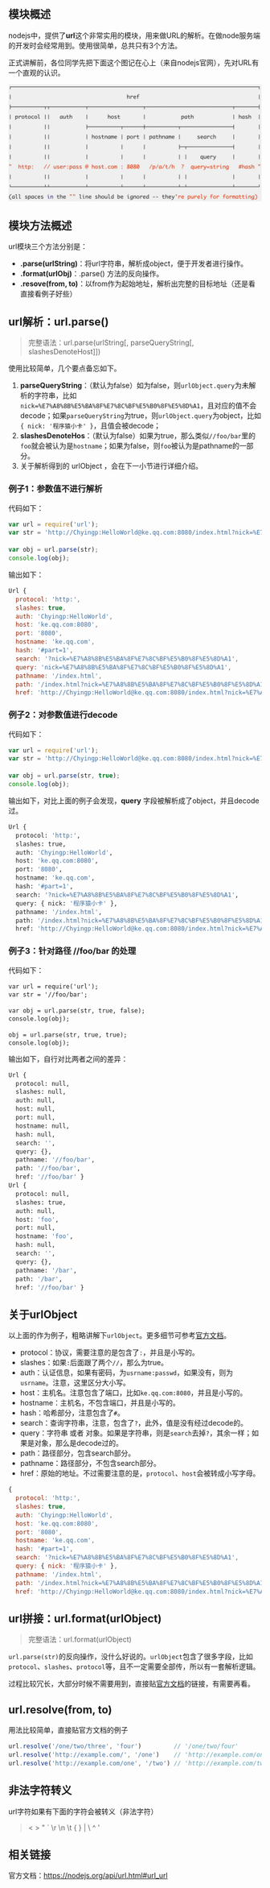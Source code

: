 ## 模块概述

nodejs中，提供了**url**这个非常实用的模块，用来做URL的解析。在做node服务端的开发时会经常用到。使用很简单，总共只有3个方法。

正式讲解前，各位同学先把下面这个图记在心上（来自nodejs官网），先对URL有一个直观的认识。

![](url.png)

## 模块方法概述

url模块三个方法分别是：

* **.parse\(urlString\)**：将url字符串，解析成object，便于开发者进行操作。
* **.format\(urlObj\)**：.parse\(\) 方法的反向操作。
* **.resove\(from, to\)**：以from作为起始地址，解析出完整的目标地址（还是看直接看例子好些）

## url解析：url.parse\(\)

> 完整语法：url.parse\(urlString\[, parseQueryString\[, slashesDenoteHost\]\]\)

使用比较简单，几个要点备忘如下。

1. **parseQueryString**：（默认为false）如为false，则`urlObject.query`为未解析的字符串，比如`nick=%E7%A8%8B%E5%BA%8F%E7%8C%BF%E5%B0%8F%E5%8D%A1`，且对应的值不会decode；如果`parseQueryString`为true，则`urlObject.query`为object，比如`{ nick: '程序猿小卡' }`，且值会被decode；
2. **slashesDenoteHos**：（默认为false）如果为true，那么类似`//foo/bar`里的`foo`就会被认为是`hostname`；如果为false，则`foo`被认为是pathname的一部分。
3. 关于解析得到的 urlObject ，会在下一小节进行详细介绍。

### 例子1：参数值不进行解析

代码如下：

```javascript
var url = require('url');
var str = 'http://Chyingp:HelloWorld@ke.qq.com:8080/index.html?nick=%E7%A8%8B%E5%BA%8F%E7%8C%BF%E5%B0%8F%E5%8D%A1#part=1';

var obj = url.parse(str);
console.log(obj);
```

输出如下：

```javascript
Url {
  protocol: 'http:',
  slashes: true,
  auth: 'Chyingp:HelloWorld',
  host: 'ke.qq.com:8080',
  port: '8080',
  hostname: 'ke.qq.com',
  hash: '#part=1',
  search: '?nick=%E7%A8%8B%E5%BA%8F%E7%8C%BF%E5%B0%8F%E5%8D%A1',
  query: 'nick=%E7%A8%8B%E5%BA%8F%E7%8C%BF%E5%B0%8F%E5%8D%A1',
  pathname: '/index.html',
  path: '/index.html?nick=%E7%A8%8B%E5%BA%8F%E7%8C%BF%E5%B0%8F%E5%8D%A1',
  href: 'http://Chyingp:HelloWorld@ke.qq.com:8080/index.html?nick=%E7%A8%8B%E5%BA%8F%E7%8C%BF%E5%B0%8F%E5%8D%A1#part=1' }
```

### 例子2：对参数值进行decode

代码如下：

```javascript
var url = require('url');
var str = 'http://Chyingp:HelloWorld@ke.qq.com:8080/index.html?nick=%E7%A8%8B%E5%BA%8F%E7%8C%BF%E5%B0%8F%E5%8D%A1#part=1';

var obj = url.parse(str, true);
console.log(obj);
```

输出如下，对比上面的例子会发现，**query** 字段被解析成了object，并且decode过。

```bash
Url {
  protocol: 'http:',
  slashes: true,
  auth: 'Chyingp:HelloWorld',
  host: 'ke.qq.com:8080',
  port: '8080',
  hostname: 'ke.qq.com',
  hash: '#part=1',
  search: '?nick=%E7%A8%8B%E5%BA%8F%E7%8C%BF%E5%B0%8F%E5%8D%A1',
  query: { nick: '程序猿小卡' },
  pathname: '/index.html',
  path: '/index.html?nick=%E7%A8%8B%E5%BA%8F%E7%8C%BF%E5%B0%8F%E5%8D%A1',
  href: 'http://Chyingp:HelloWorld@ke.qq.com:8080/index.html?nick=%E7%A8%8B%E5%BA%8F%E7%8C%BF%E5%B0%8F%E5%8D%A1#part=1' }
```

### 例子3：针对路径 \/\/foo\/bar 的处理

代码如下：

```
var url = require('url');
var str = '//foo/bar';

var obj = url.parse(str, true, false);
console.log(obj);

obj = url.parse(str, true, true);
console.log(obj);
```

输出如下，自行对比两者之间的差异：

```bash
Url {
  protocol: null,
  slashes: null,
  auth: null,
  host: null,
  port: null,
  hostname: null,
  hash: null,
  search: '',
  query: {},
  pathname: '//foo/bar',
  path: '//foo/bar',
  href: '//foo/bar' }
Url {
  protocol: null,
  slashes: true,
  auth: null,
  host: 'foo',
  port: null,
  hostname: 'foo',
  hash: null,
  search: '',
  query: {},
  pathname: '/bar',
  path: '/bar',
  href: '//foo/bar' }
```

## 关于urlObject

以上面的作为例子，粗略讲解下`urlObject`。更多细节可参考[官方文档](https://nodejs.org/api/url.html#url_url_strings_and_url_objects)。

* protocol：协议，需要注意的是包含了`:`，并且是小写的。
* slashes：如果`:`后面跟了两个`//`，那么为true。
* auth：认证信息，如果有密码，为`usrname:passwd`，如果没有，则为`usrname`。注意，这里区分大小写。
* host：主机名。注意包含了端口，比如`ke.qq.com:8080`，并且是小写的。
* hostname：主机名，不包含端口，并且是小写的。
* hash：哈希部分，注意包含了`#`。
* search：查询字符串，注意，包含了`?`，此外，值是没有经过decode的。
* query：字符串 或者 对象。如果是字符串，则是`search`去掉`?`，其余一样；如果是对象，那么是decode过的。
* path：路径部分，包含search部分。
* pathname：路径部分，不包含search部分。
* href：原始的地址。不过需要注意的是，`protocol`、`host`会被转成小写字母。

```javascript
{
  protocol: 'http:',
  slashes: true,
  auth: 'Chyingp:HelloWorld',
  host: 'ke.qq.com:8080',
  port: '8080',
  hostname: 'ke.qq.com',
  hash: '#part=1',
  search: '?nick=%E7%A8%8B%E5%BA%8F%E7%8C%BF%E5%B0%8F%E5%8D%A1',
  query: { nick: '程序猿小卡' },
  pathname: '/index.html',
  path: '/index.html?nick=%E7%A8%8B%E5%BA%8F%E7%8C%BF%E5%B0%8F%E5%8D%A1',
  href: 'http://Chyingp:HelloWorld@ke.qq.com:8080/index.html?nick=%E7%A8%8B%E5%BA%8F%E7%8C%BF%E5%B0%8F%E5%8D%A1#part=1' }
```

## url拼接：url.format\(urlObject\)

> 完整语法：url.format\(urlObject\)

`url.parse(str)`的反向操作，没什么好说的。`urlObject`包含了很多字段，比如`protocol`、`slashes`、`protocol`等，且不一定需要全部传，所以有一套解析逻辑。

过程比较冗长，大部分时候不需要用到，直接贴[官方文档](https://nodejs.org/api/url.html#url_url_format_urlobject)的链接，有需要再看。

## url.resolve\(from, to\)

用法比较简单，直接贴官方文档的例子

```javascript
url.resolve('/one/two/three', 'four')         // '/one/two/four'
url.resolve('http://example.com/', '/one')    // 'http://example.com/one'
url.resolve('http://example.com/one', '/two') // 'http://example.com/two'
```

## 非法字符转义

url字符如果有下面的字符会被转义（非法字符）

> &lt; &gt; " \` \r \n \t { } \| \ ^ '

## 相关链接

官方文档：[https:\/\/nodejs.org\/api\/url.html\#url\_url](https://nodejs.org/api/url.html#url_url)

